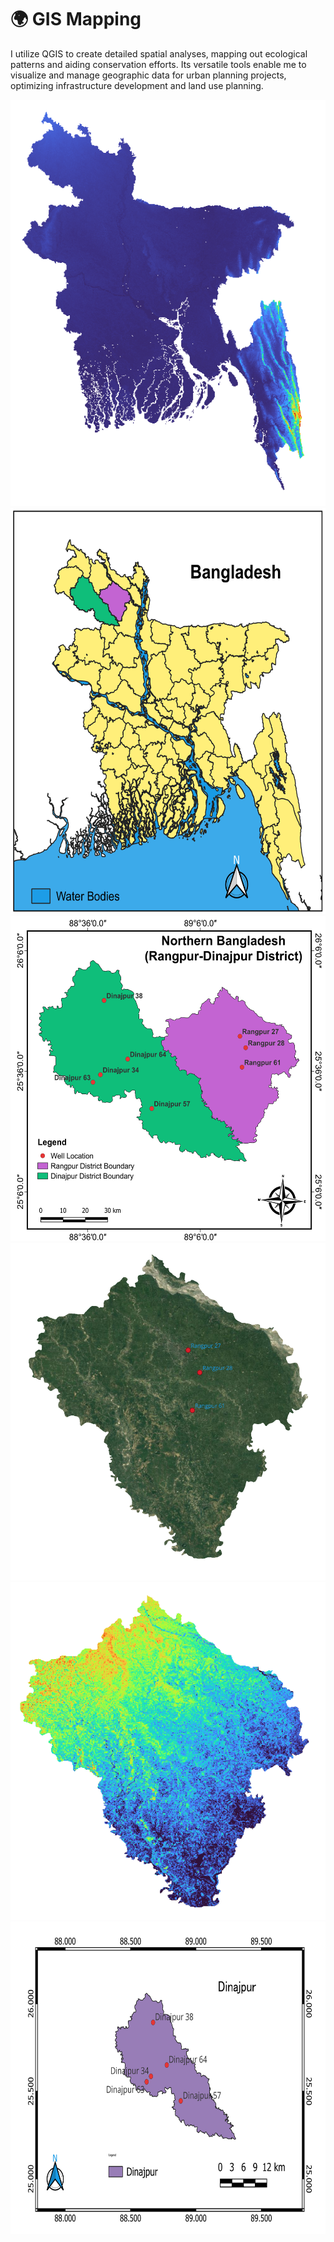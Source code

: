 # 🌍 GIS Mapping
I utilize QGIS to create detailed spatial analyses, mapping out ecological patterns and aiding conservation efforts. Its versatile tools enable me to visualize and manage geographic data for urban planning projects, optimizing infrastructure development and land use planning.

<p float="left">  
<img src="https://github.com/Abdullah-TU/GIS-Mapping/blob/main/Bangladesh_raster.png" width="600" height="650">
 <img src="https://github.com/Abdullah-TU/GIS-Mapping/blob/main/Bangladesh.png" width="600" height="650">
<img src="https://github.com/Abdullah-TU/GIS-Mapping/blob/main/Study_Area_Map(Rangpur-Dinajpur).png" width="600" height="520">
<img src="https://github.com/Abdullah-TU/GIS-Mapping/blob/main/Rangpur_Ruster_image.png" width="520" height="540">
<img src="https://github.com/Abdullah-TU/GIS-Mapping/blob/main/Rangpur_raster_final_image.png" width="520" height="540">
<img src="https://github.com/Abdullah-TU/GIS-Mapping/blob/main/Dinajpur.png" width="600" height="500">

</p>
